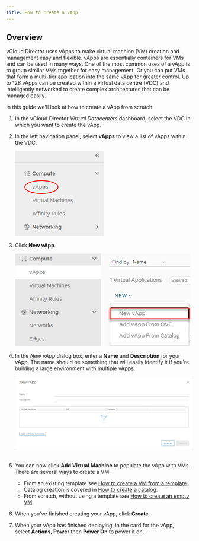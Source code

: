 ```yaml
---
title: How to create a vApp
---
```


## Overview

vCloud Director uses vApps to make virtual machine (VM) creation and management easy and flexible. vApps are essentially containers for VMs and can be used in many ways. One of the most common uses of a vApp is to group similar VMs together for easy management. Or you can put VMs that form a multi-tier application into the same vApp for greater control. Up to 128 vApps can be created within a virtual data centre (VDC) and intelligently networked to create complex architectures that can be managed easily.

In this guide we'll look at how to create a vApp from scratch.

1. In the vCloud Director _Virtual Datacenters_ dashboard, select the VDC in which you want to create the vApp.

1. In the left navigation panel, select **vApps** to view a list of vApps within the VDC.

    ![Nav VApp](./assets/nav_vapp.png)

1. Click **New vApp**.

    ![New VApp](./assets/new_vapp.png)

1. In the _New vApp_ dialog box, enter a **Name** and **Description** for your vApp. The name should be something that will easily identify it if you're building a large environment with multiple vApps.

    ![New VApp details](./assets/new_vapp_details.png) 

1. You can now click **Add Virtual Machine** to populate the vApp with VMs. There are several ways to create a VM:

    -   From an existing template see [How to create a VM from a template](./how_to_create_a_vm_from_a_template.md).
    -   Catalog creation is covered in [How to create a catalog](../catalogs/how_to_create_a_catalog.md).
    -   From scratch, without using a template see [How to create an empty VM](how_to_create_an_empty_vm.md).

1. When you've finished creating your vApp, click **Create**.

1. When your vApp has finished deploying, in the card for the vApp, select **Actions, Power** then **Power On** to power it on.